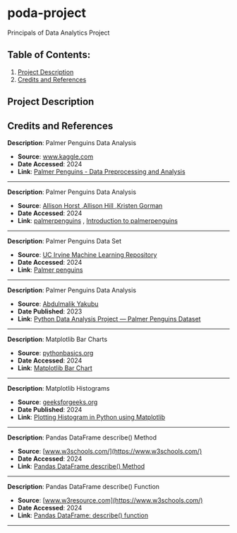 # poda-project
Principals of Data Analytics Project

## Table of Contents:
1. [Project Description](#project-description)
2. [Credits and References](#credits-and-references)

## Project Description

## Credits and References


**Description**: Palmer Penguins Data Analysis
- **Source**: [www.kaggle.com ](https://www.kaggle.com)
- **Date Accessed**: 2024
- **Link**: [Palmer Penguins - Data Preprocessing and Analysis](https://www.kaggle.com/code/florianspire/palmer-penguins-data-preprocessing-and-analysis)
---

**Description**: Palmer Penguins Data Analysis
- **Source**: [Allison Horst ](https://allisonhorst.com/),[Allison Hill ](https://www.apreshill.com/),[Kristen Gorman](https://www.uaf.edu/cfos/people/faculty/detail/kristen-gorman.php)
- **Date Accessed**: 2024
- **Link**: [palmerpenguins](https://allisonhorst.github.io/palmerpenguins/index.html) , [Introduction to palmerpenguins](https://allisonhorst.github.io/palmerpenguins/articles/intro.html)

---
**Description**: Palmer Penguins Data Set
- **Source**: [UC Irvine Machine Learning Repository](https://archive.ics.uci.edu/)
- **Date Accessed**: 2024
- **Link**: [Palmer penguins](https://archive.ics.uci.edu/dataset/690/palmer+penguins-3)

---
**Description**: Palmer Penguins Data Analysis
- **Source**: [Abdulmalik Yakubu ](https://yabdulmalik.medium.com/)
- **Date Published**: 2023
- **Link**: [Python Data Analysis Project — Palmer Penguins Dataset](https://yabdulmalik.medium.com/python-data-analysis-project-palmer-penguins-dataset-411a1e0b8c7d)

---
**Description**: Matplotlib Bar Charts
- **Source**: [pythonbasics.org ](https://pythonbasics.org/)
- **Date Accessed**: 2024
- **Link**: [Matplotlib Bar Chart](hhttps://pythonbasics.org/matplotlib-bar-chart/)

---
**Description**: Matplotlib Histograms
- **Source**: [geeksforgeeks.org ](https://www.geeksforgeeks.org/)
- **Date Published**: 2024
- **Link**: [Plotting Histogram in Python using Matplotlib](https://www.geeksforgeeks.org/plotting-histogram-in-python-using-matplotlib/)

---
**Description**: Pandas DataFrame describe() Method
- **Source**: [www.w3schools.com/](https://www.w3schools.com/)
- **Date Accessed**: 2024
- **Link**: [Pandas DataFrame describe() Method](https://www.w3schools.com/python/pandas/ref_df_describe.asp)

---
**Description**: Pandas DataFrame describe() Function
- **Source**: [www.w3resource.com](https://www.w3schools.com/)
- **Date Accessed**: 2024
- **Link**: [Pandas DataFrame: describe() function](https://www.w3resource.com/pandas/dataframe/dataframe-describe.php)

---